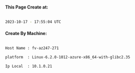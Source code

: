 
   
#### This Page Create at:

```bash

2023-10-17 - 17:55:04 UTC

```

#### Create By Machine:

```bash

Host Name : fv-az247-271

platform  : Linux-6.2.0-1012-azure-x86_64-with-glibc2.35

Ip Local  : 10.1.0.21

```

